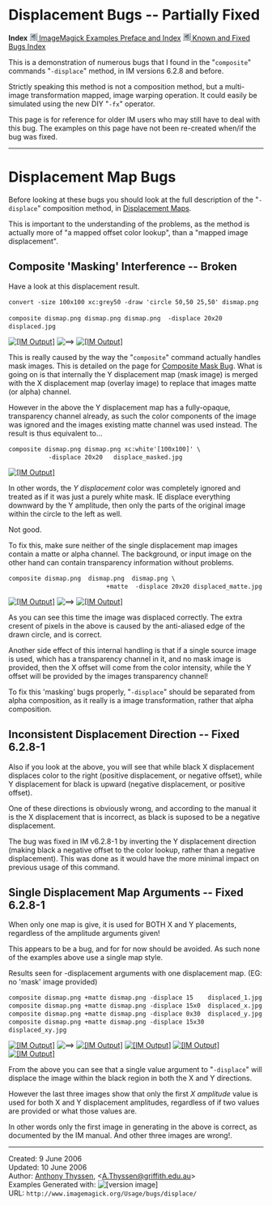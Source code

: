 # Displacement Bugs -- Partially Fixed

**Index**
[![](../../img_www/granitesm_left.gif) ImageMagick Examples Preface and Index](../../)
[![](../../img_www/granitesm_left.gif) Known and Fixed Bugs Index](../)

This is a demonstration of numerous bugs that I found in the "`composite`" commands "`-displace`" method, in IM versions 6.2.8 and before.

Strictly speaking this method is not a composition method, but a multi-image transformation mapped, image warping operation.
It could easily be simulated using the new DIY "`-fx`" operator.

This page is for reference for older IM users who may still have to deal with this bug.
The examples on this page have not been re-created when/if the bug was fixed.

------------------------------------------------------------------------

# Displacement Map Bugs

Before looking at these bugs you should look at the full description of the "`-displace`" composition method, in [Displacement Maps](../../displace/#displacement_maps).

This is important to the understanding of the problems, as the method is actually more of "a mapped offset color lookup", than a "mapped image displacement".

## Composite 'Masking' Interference -- Broken

Have a look at this displacement result.

~~~
convert -size 100x100 xc:grey50 -draw 'circle 50,50 25,50' dismap.png

composite dismap.png dismap.png dismap.png  -displace 20x20 displaced.jpg
~~~

[![\[IM Output\]](dismap.png)](dismap.png)
![==&gt;](../img_www/right.gif)
[![\[IM Output\]](displaced.jpg)](displaced.jpg)

This is really caused by the way the "`composite`" command actually handles mask images.
This is detailed on the page for [Composite Mask Bug](../composite_mask/).
What is going on is that internally the Y displacement map (mask image) is merged with the X displacement map (overlay image) to replace that images matte (or alpha) channel.

However in the above the Y displacement map has a fully-opaque, transparency channel already, as such the color components of the image was ignored and the images existing matte channel was used instead.
The result is thus equivalent to...

~~~
composite dismap.png dismap.png xc:white'[100x100]' \
           -displace 20x20   displace_masked.jpg
~~~


[![\[IM Output\]](displace_masked.jpg)](displace_masked.jpg)

In other words, the *Y displacement* color was completely ignored and treated as if it was just a purely white mask.
IE displace everything downward by the Y amplitude, then only the parts of the original image within the circle to the left as well.

Not good.

To fix this, make sure neither of the single displacement map images contain a matte or alpha channel.
The background, or input image on the other hand can contain transparency information without problems.

~~~
composite dismap.png  dismap.png  dismap.png \
                           +matte  -displace 20x20 displaced_matte.jpg
~~~

[![\[IM Output\]](dismap.png)](dismap.png)
![==&gt;](../img_www/right.gif)
[![\[IM Output\]](displaced_matte.jpg)](displaced_matte.jpg)

As you can see this time the image was displaced correctly.
The extra cresent of pixels in the above is caused by the anti-aliased edge of the drawn circle, and is correct.

Another side effect of this internal handling is that if a single source image is used, which has a transparency channel in it, and no mask image is provided, then the X offset will come from the color intensity, while the Y offset will be provided by the images transparency channel!

To fix this 'masking' bugs properly, "`-displace`" should be separated from alpha composition, as it really is a image transformation, rather that alpha composition.

## Inconsistent Displacement Direction -- Fixed 6.2.8-1

Also if you look at the above, you will see that while black X displacement displaces color to the right (positive displacement, or negative offset), while Y displacement for black is upward (negative displacement, or positive offset).

One of these directions is obviously wrong, and according to the manual it is the X displacement that is incorrect, as black is suposed to be a negative displacement.

The bug was fixed in IM v6.2.8-1 by inverting the Y displacement direction (making black a negative offset to the color lookup, rather than a negative displacement).
This was done as it would have the more minimal impact on previous usage of this command.

## Single Displacement Map Arguments -- Fixed 6.2.8-1

When only one map is give, it is used for BOTH X and Y placements, regardless of the amplitude arguments given!

This appears to be a bug, and for for now should be avoided.
As such none of the examples above use a single map style.

Results seen for -displacement arguments with one displacement map.
(EG: no 'mask' image provided)

~~~
composite dismap.png +matte dismap.png -displace 15    displaced_1.jpg
composite dismap.png +matte dismap.png -displace 15x0  displaced_x.jpg
composite dismap.png +matte dismap.png -displace 0x30  displaced_y.jpg
composite dismap.png +matte dismap.png -displace 15x30 displaced_xy.jpg
~~~

[![\[IM Output\]](dismap.png)](dismap.png)
![==&gt;](../img_www/right.gif)
[![\[IM Output\]](displaced_1.jpg)](displaced_1.jpg)
[![\[IM Output\]](displaced_x.jpg)](displaced_x.jpg)
[![\[IM Output\]](displaced_y.jpg)](displaced_y.jpg)
[![\[IM Output\]](displaced_xy.jpg)](displaced_xy.jpg)

From the above you can see that a single value argument to "`-displace`" will displace the image within the black region in both the X and Y directions.

However the last three images show that only the first *X amplitude* value is used for both X and Y displacement amplitudes, regardless of if two values are provided or what those values are.

In other words only the first image in generating in the above is correct, as documented by the IM manual.
And other three images are wrong!.

------------------------------------------------------------------------

Created: 9 June 2006  
 Updated: 10 June 2006  
 Author: [Anthony Thyssen](http://www.ict.griffith.edu.au/anthony/anthony.html), &lt;[A.Thyssen@griffith.edu.au](http://www.ict.griffith.edu.au/anthony/mail.shtml)&gt;  
 Examples Generated with: ![\[version image\]](version.gif)  
 URL: `http://www.imagemagick.org/Usage/bugs/displace/`

